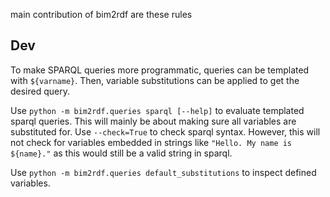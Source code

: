 main contribution of bim2rdf are these rules 


## Dev

To make SPARQL queries more programmatic,
queries can be templated with `${varname}`.
Then, variable substitutions can be applied to get the desired query.

Use `python -m bim2rdf.queries sparql [--help]`
to evaluate templated sparql queries.
This will mainly be about making sure all variables are substituted for.
Use `--check=True` to check sparql syntax.
However, this will not check for variables embedded in strings
like `"Hello. My name is ${name}."`
as this would still be a valid string in sparql.

Use `python -m bim2rdf.queries default_substitutions`
to inspect defined variables.